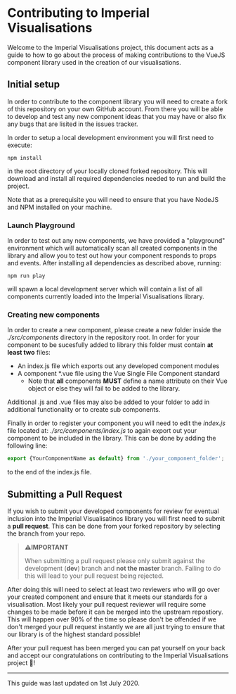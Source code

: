 # Contributing to Imperial Visualisations
Welcome to the Imperial Visualisations project, this document acts as a guide to how to go about the process of making contributions to the VueJS component library used in the creation of our visualisations. 

## Initial setup
In order to contribute to the component library you will need to create a fork of this repository on your own GitHub account. From there you will be able to develop and test any new component ideas that you may have or also fix any bugs that are lisited in the issues tracker. 

In order to setup a local development environment you will first need to execute:
```
npm install
```
in the root directory of your locally cloned forked repository. This will download and install all required dependencies needed to run and build the project.

Note that as a prerequisite you will need to ensure that you have NodeJS and NPM installed on your machine.

### Launch Playground
In order to test out any new components, we have provided a "playground" environment which will automatically scan all created components in the library and allow you to test out how your component responds to props and events.
After installing all dependencies as described above, running:
```
npm run play
```
will spawn a local development server which will contain a list of all components currently loaded into the Imperial Visualisations library.

### Creating new components
In order to create a new component, please create a new folder inside the *./src/components* directory in the repository root. In order for your component to be sucesfully added to library this folder must contain **at least two** files: 
* An index.js file which exports out any developed component modules
* A component *.vue file using the Vue Single File Component standard
  * Note that **all** components **MUST** define a name attribute on their Vue object or else they will fail to be added to the library.

Additional .js and .vue files may also be added to your folder to add in additional functionality or to create sub components.

Finally in order to register your component you will need to edit the *index.js* file located at: *./src/components/index.js* to again export out your component to be included in the library. This can be done by adding the following line:
```javascript
export {YourComponentName as default} from './your_component_folder';
``` 
to the end of the index.js file.



## Submitting a Pull Request
If you wish to submit your developed components for review for eventual inclusion into the Imperial Visualisatinos library you will first need to submit a **pull request**. This can be done from your forked repository by selecting the branch from your repo.

> **⚠️IMPORTANT** 
> 
> When submitting a pull request please only submit against the development (**dev**) branch and **not the master** branch. Failing to do this will lead to your pull request being rejected.

After doing this will need to select at least two reviewers who will go over your created component and ensure that it meets our standards for a visualisation. Most likely your pull request reviewer will require some changes to be made before it can be merged into the upstream repostiory. This will happen over 90% of the time so please don't be offended if we don't merged your pull request instantly we are all just trying to ensure that our library is of the highest standard possible!

After your pull request has been merged you can pat yourself on your back and accept our congratulations on contributing to the Imperial Visualisations project 🎉!

---
This guide was last updated on 1st July 2020. 
